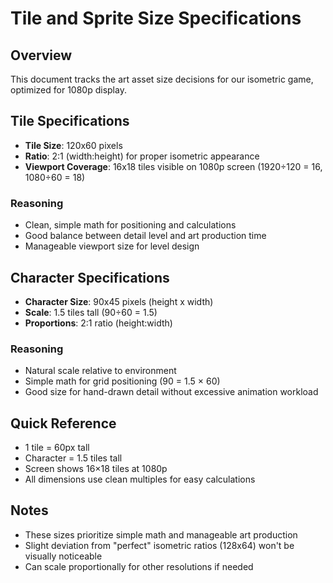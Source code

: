 # Tile and Sprite Size Specifications

## Overview
This document tracks the art asset size decisions for our isometric game, optimized for 1080p display.

## Tile Specifications
- **Tile Size**: 120x60 pixels
- **Ratio**: 2:1 (width:height) for proper isometric appearance
- **Viewport Coverage**: 16x18 tiles visible on 1080p screen (1920÷120 = 16, 1080÷60 = 18)

### Reasoning
- Clean, simple math for positioning and calculations
- Good balance between detail level and art production time
- Manageable viewport size for level design

## Character Specifications
- **Character Size**: 90x45 pixels (height x width)
- **Scale**: 1.5 tiles tall (90÷60 = 1.5)
- **Proportions**: 2:1 ratio (height:width)

### Reasoning
- Natural scale relative to environment
- Simple math for grid positioning (90 = 1.5 × 60)
- Good size for hand-drawn detail without excessive animation workload

## Quick Reference
- 1 tile = 60px tall
- Character = 1.5 tiles tall
- Screen shows 16×18 tiles at 1080p
- All dimensions use clean multiples for easy calculations

## Notes
- These sizes prioritize simple math and manageable art production
- Slight deviation from "perfect" isometric ratios (128x64) won't be visually noticeable
- Can scale proportionally for other resolutions if needed
